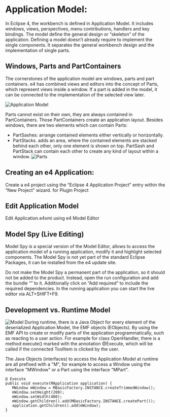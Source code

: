 # Application Model: 

In Eclipse 4, the workbench is defined in Application Model. It includes windows, views, perspectives, menu contributions, 
handlers and key bindings. The model define the general design or “skeleton” of the application. Defining a model doesn’t 
already require to implement the single components. It separates the general workbench design and the implementation of single parts.

## Windows, Parts and PartContainers
The cornerstones of the application model are windows, parts and part containers. e4 has combined views and editors into the concept of Parts,
which represent views inside a window. If a part is added in the model, it can be connected to the implementation of the selected view later.

![Application Model](https://eclipsesource.com/wp-content/uploads/2012/05/image18.png)

Parts cannot exist on their own, they are always contained in PartContainers. Those PartContainers create an application layout.
Besides windows, there are two elements which can contain Parts: 
- PartSashes: arrange contained elements either vertically or horizontally.  
- PartStacks. adds an area, where the contained elements are stacked behind each other, only one element is shown on top.
PartSash and PartStack can contain each other to create any kind of layout within a window. 
![Parts](https://eclipsesource.com/wp-content/uploads/2012/05/image17.png)

## Creating an e4 Application: 
Create a e4 project using the “Eclipse 4 Application Project” entry within the “New Project” wizard. for Plugin Project 

## Edit Application Model
Edit Application.e4xmi using e4 Model Editor

## Model Spy (Live Editing)
Model Spy is a special version of the Model Editor, allows to access the application model of a running application, modify it and 
highlight selected components. The Model Spy is not yet part of the standard Eclipse Packages, it can be installed from the e4 update site.

Do not make the Model Spy a permanent part of the application, so it should not be added to the product. Instead, open the run 
configuration and add the bundle “” to it. Additionally click on “Add required” to include the required dependencies. 
In the running application you can start the live editor via ALT+SHIFT+F9. 

## Development vs. Runtime Model
![Model](https://eclipsesource.com/wp-content/uploads/2012/05/image29.png)
During runtime, there is a Java Object for every element of the deserialized Application Model, the EMF objects (EObjects). By using the EMF API 
to create or modify parts of the application programmatically, such as reacting to a user action. For example for class OpenHandler, there is a 
method execute() marked with the annotation @Execute, which will be called if the connected ToolItem is clicked by the user.

The Java Objects (interfaces) to access the Application Model at runtime are all prefixed with a "M", for example to access a Window using the 
interface "MWindow" or a Part using the interface "MPart".

```
@ Execute
public void execute(MApplication application) {
   MWindow mWindow = MBasicFactory.INSTANCE.createTrimmedWindow();
   mWindow.setHeight(200);
   mWindow.setWidth(400);
   mWindow.getChildren().add(MBasicFactory.INSTANCE.createPart());
   application.getChildren().add(mWindow);
}
```
